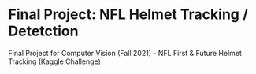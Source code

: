 # Final Project: NFL Helmet Tracking / Detetction
Final Project for Computer Vision (Fall 2021) - NFL First &amp; Future Helmet Tracking (Kaggle Challenge)
